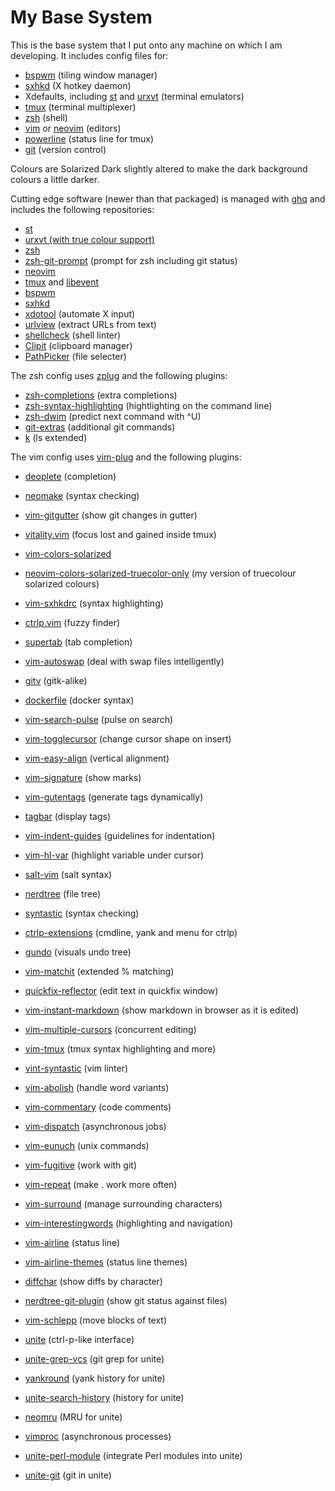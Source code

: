 # My Base System

This is the base system that I put onto any machine on which I am developing.
It includes config files for:

* [bspwm](https://github.com/baskerville/bspwm) (tiling window manager)
* [sxhkd](https://github.com/baskerville/sxhkd) (X hotkey daemon)
* Xdefaults, including [st](http://st.suckless.org/) and
  [urxvt](http://software.schmorp.de/pkg/rxvt-unicode.html) (terminal emulators)
* [tmux](https://tmux.github.io/) (terminal multiplexer)
* [zsh](http://www.zsh.org/) (shell)
* [vim](http://www.vim.org/) or [neovim](https://github.com/neovim/neovim)
  (editors)
* [powerline](https://github.com/powerline/powerline) (status line for tmux)
* [git](http://www.git-scm.com/) (version control)

Colours are Solarized Dark slightly altered to make the dark background colours
a little darker.

Cutting edge software (newer than that packaged) is managed with
[ghq](https://github.com/motemen/ghq) and includes the following repositories:

* [st](http://git.suckless.org/st/)
* [urxvt (with true colour support)](https://github.com/spudowiar/rxvt-unicode)
* [zsh](git://zsh.git.sf.net/gitroot/zsh/zsh)
* [zsh-git-prompt](https://github.com/olivierverdier/zsh-git-prompt) (prompt for
  zsh including git status)
* [neovim](https://github.com/neovim/neovim)
* [tmux](https://github.com/tmux/tmux) and
  [libevent](https://github.com/libevent/libevent)
* [bspwm](https://github.com/baskerville/bspwm)
* [sxhkd](https://github.com/baskerville/sxhkd)
* [xdotool](https://github.com/jordansissel/xdotool) (automate X input)
* [urlview](https://github.com/sigpipe/urlview) (extract URLs from text)
* [shellcheck](https://github.com/koalaman/shellcheck) (shell linter)
* [Clipit](https://github.com/shantzu/ClipIt) (clipboard manager)
* [PathPicker](https://github.com/facebook/PathPicker) (file selecter)

The zsh config uses [zplug](https://github.com/b4b4r07/zplug) and the following
plugins:

* [zsh-completions](https://github.com/zsh-users/zsh-completions) (extra
  completions)
* [zsh-syntax-highlighting](https://github.com/zsh-users/zsh-syntax-highlighting)
  (hightlighting on the command line)
* [zsh-dwim](https://github.com/oknowton/zsh-dwim) (predict next command with ^U)
* [git-extras](https://github.com/tj/git-extras) (additional git commands)
* [k](https://github.com/supercrabtree/k) (ls extended)

The vim config uses [vim-plug](https://github.com/junegunn/vim-plug) and the
following plugins:

* [deoplete](https://github.com/Shougo/deoplete.nvim) (completion)
* [neomake](https://github.com/benekastah/neomake) (syntax checking)
* [vim-gitgutter](https://github.com/airblade/vim-gitgutter) (show git changes
  in gutter)
* [vitality.vim](https://github.com/akracun/vitality.vim) (focus lost and gained
  inside tmux)
* [vim-colors-solarized](https://github.com/altercation/vim-colors-solarized)
* [neovim-colors-solarized-truecolor-only](https://github.com/pjcj/neovim-colors-solarized-truecolor-only)
  (my version of truecolour solarized colours)
* [vim-sxhkdrc](https://github.com/baskerville/vim-sxhkdrc) (syntax
  highlighting)
* [ctrlp.vim](https://github.com/ctrlpvim/ctrlp.vim) (fuzzy finder)
* [supertab](https://github.com/ervandew/supertab) (tab completion)
* [vim-autoswap](https://github.com/gioele/vim-autoswap) (deal with swap files
  intelligently)
* [gitv](https://github.com/gregsexton/gitv) (gitk-alike)
* [dockerfile](https://github.com/honza/dockerfile) (docker syntax)
* [vim-search-pulse](https://github.com/inside/vim-search-pulse) (pulse on
  search)
* [vim-togglecursor](https://github.com/jszakmeister/vim-togglecursor) (change
  cursor shape on insert)
* [vim-easy-align](https://github.com/junegunn/vim-easy-align) (vertical
  alignment)
* [vim-signature](https://github.com/kshenoy/vim-signature) (show marks)
* [vim-gutentags](https://github.com/ludovicchabant/vim-gutentags) (generate
  tags dynamically)
* [tagbar](https://github.com/majutsushi/tagbar) (display tags)
* [vim-indent-guides](https://github.com/nathanaelkane/vim-indent-guides)
  (guidelines for indentation)
* [vim-hl-var](https://github.com/pjcj/vim-hl-var) (highlight variable under
  cursor)
* [salt-vim](https://github.com/saltstack/salt-vim) (salt syntax)
* [nerdtree](https://github.com/scrooloose/nerdtree) (file tree)
* [syntastic](https://github.com/scrooloose/syntastic) (syntax checking)
* [ctrlp-extensions](https://github.com/sgur/ctrlp-extensions) (cmdline, yank
  and menu for ctrlp)
* [gundo](https://github.com/sjl/gundo.vim) (visuals undo tree)
* [vim-matchit](https://github.com/Spaceghost/vim-matchit) (extended % matching)
* [quickfix-reflector](https://github.com/stefandtw/quickfix-reflector.vim)
  (edit text in quickfix window)
* [vim-instant-markdown](https://github.com/suan/vim-instant-markdown) (show
  markdown in browser as it is edited)
* [vim-multiple-cursors](https://github.com/terryma/vim-multiple-cursors)
  (concurrent editing)
* [vim-tmux](https://github.com/tmux-plugins/vim-tmux) (tmux syntax highlighting
  and more)
* [vint-syntastic](https://github.com/todesking/vint-syntastic) (vim linter)
* [vim-abolish](https://github.com/tpope/vim-abolish) (handle word variants)
* [vim-commentary](https://github.com/tpope/vim-commentary) (code comments)
* [vim-dispatch](https://github.com/tpope/vim-dispatch) (asynchronous jobs)
* [vim-eunuch](https://github.com/tpope/vim-eunuch) (unix commands)
* [vim-fugitive](https://github.com/tpope/vim-fugitive) (work with git)
* [vim-repeat](https://github.com/tpope/vim-repeat) (make . work more often)
* [vim-surround](https://github.com/tpope/vim-surround) (manage surrounding
  characters)
* [vim-interestingwords](https://github.com/vasconcelloslf/vim-interestingwords)
  (highlighting and navigation)
* [vim-airline](https://github.com/vim-airline/vim-airline) (status line)
* [vim-airline-themes](https://github.com/vim-airline/vim-airline-themes)
  (status line themes)
* [diffchar](https://github.com/vim-scripts/diffchar.vim) (show diffs by
  character)
* [nerdtree-git-plugin](https://github.com/Xuyuanp/nerdtree-git-plugin) (show
  git status against files)
* [vim-schlepp](https://github.com/zirrostig/vim-schlepp) (move blocks of text)


* [unite](https://github.com/Shougo/unite.vim) (ctrl-p-like interface)
* [unite-grep-vcs](https://github.com/lambdalisue/unite-grep-vcs) (git grep for
  unite)
* [yankround](https://github.com/LeafCage/yankround.vim) (yank history for
  unite)
* [unite-search-history](https://github.com/mpendse/unite-search-history)
  (history for unite)
* [neomru](https://github.com/Shougo/neomru.vim) (MRU for unite)
* [vimproc](https://github.com/Shougo/vimproc.vim) (asynchronous processes)
* [unite-perl-module](https://github.com/soh335/unite-perl-module) (integrate
  Perl modules into unite)
* [unite-git](https://github.com/yuku-t/unite-git) (git in unite)
